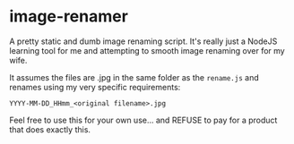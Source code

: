 image-renamer
=============

A pretty static and dumb image renaming script.  It's really just a NodeJS learning tool for me and attempting to smooth image renaming over for my wife.

It assumes the files are .jpg in the same folder as the `rename.js` and renames using my very specific requirements:

```
YYYY-MM-DD_HHmm_<original filename>.jpg
```

Feel free to use this for your own use... and REFUSE to pay for a product that does exactly this.